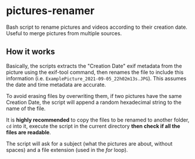 # pictures-renamer

Bash script to rename pictures and videos according to their creation date. Useful to merge pictures from multiple sources.

## How it works

Basically, the scripts extracts the "Creation Date" exif metadata from the picture using the exif-tool command, then renames the file to include this information (i.e. `ExamplePicture_2021-09-05_22h02m13s.JPG`). This assumes the date and time metadata are accurate.

To avoid erasing files by overwriting them, if two pictures have the same Creation Date, the script will append a random hexadecimal string to the name of the file.

It is **highly recommended** to copy the files to be renamed to another folder, `cd` into it, execute the script in the current directory **then check if all the files are readable**.

The script will ask for a subject (what the pictures are about, without spaces) and a file extension (used in the *for* loop).
